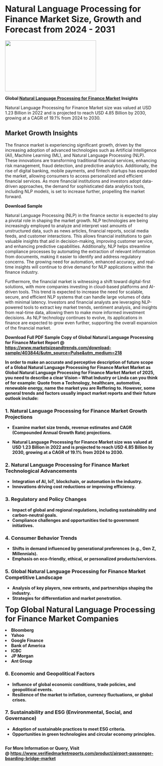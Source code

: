 <H1>Natural Language Processing for Finance Market Size, Growth and Forecast from 2024 - 2031</H1><img class="aligncenter size-medium wp-image-584254" src="https://thirdeyenews.in/wp-content/uploads/2024/09/Global-Market-Research-300x168.jpeg" alt="" width="300" height="168" /><p><strong>Global&nbsp;<a href="https://www.marketsizeandtrends.com/download-sample/403844/&amp;utm_source=Pulse&amp;utm_medium=218">Natural Language Processing for Finance Market</a> Insights</strong></p><p>Natural Language Processing for Finance Market size was valued at USD 1.23 Billion in 2022 and is projected to reach USD 4.85 Billion by 2030, growing at a CAGR of 19.1% from 2024 to 2030.</p><p><h2>Market Growth Insights</h2> <p>The finance market is experiencing significant growth, driven by the increasing adoption of advanced technologies such as Artificial Intelligence (AI), Machine Learning (ML), and Natural Language Processing (NLP). These innovations are transforming traditional financial services, enhancing risk management, fraud detection, and predictive analytics. Additionally, the rise of digital banking, mobile payments, and fintech startups has expanded the market, allowing consumers to access personalized and efficient financial services. As more financial institutions and investors adopt data-driven approaches, the demand for sophisticated data analytics tools, including NLP models, is set to increase further, propelling the market forward.</p> <p><strong>Download Sample</strong></p> <p>Natural Language Processing (NLP) in the finance sector is expected to play a pivotal role in shaping the market growth. NLP technologies are being increasingly employed to analyze and interpret vast amounts of unstructured data, such as news articles, financial reports, social media feeds, and customer interactions. This allows financial institutions to gain valuable insights that aid in decision-making, improving customer service, and enhancing predictive capabilities. Additionally, NLP helps streamline compliance processes by automating the extraction of relevant information from documents, making it easier to identify and address regulatory concerns. The growing need for automation, enhanced accuracy, and real-time insights will continue to drive demand for NLP applications within the finance industry. <p>Furthermore, the financial market is witnessing a shift toward digital-first solutions, with more companies investing in cloud-based platforms and AI-driven tools. This trend is expected to increase the need for scalable, secure, and efficient NLP systems that can handle large volumes of data with minimal latency. Investors and financial analysts are leveraging NLP-powered tools to extract key market trends, sentiment analysis, and insights from real-time data, allowing them to make more informed investment decisions. As NLP technology continues to evolve, its applications in finance are expected to grow even further, supporting the overall expansion of the financial market.</p> <p><strong></p><p><span class=""><strong>Download Full PDF Sample Copy of Global Natural Language Processing for Finance Market Report</strong> @ <a href="https://www.marketsizeandtrends.com/download-sample/403844/&amp;utm_source=Pulse&amp;utm_medium=218" target="_blank">https://www.marketsizeandtrends.com/download-sample/403844/&amp;utm_source=Pulse&amp;utm_medium=218</a></span></p><p>In order to make an accurate and perceptive description of future scope of a Global&nbsp;Natural Language Processing for Finance Market Market as Global&nbsp;Natural Language Processing for Finance Market Market of 2025, you need to describe a clear Vision &ndash; What Industry or Linda can you think of for example: Quote from a Technology, healthcare, automotive, renewable energy, name the market you are Reffering to. However, some general trends and factors usually impact market reports and their future outlook include:</p><h3>1.&nbsp;<strong>Natural Language Processing for Finance Market Growth Projections</strong></h3><ul><li>Examine market size trends, revenue estimates and CAGR (Compounded Annual Growth Rate) projections.</li><li><p>Natural Language Processing for Finance Market size was valued at USD 1.23 Billion in 2022 and is projected to reach USD 4.85 Billion by 2030, growing at a CAGR of 19.1% from 2024 to 2030.</p></li></ul><h3>2.&nbsp;<strong>Natural Language Processing for Finance Market Technological Advancements</strong></h3><ul><li>Integration of AI, IoT, blockchain, or automation in the industry.</li><li>Innovations driving cost reductions or improving efficiency.</li></ul><h3>3.&nbsp;<strong>Regulatory and Policy Changes</strong></h3><ul><li>Impact of global and regional regulations, including sustainability and carbon-neutral goals.</li><li>Compliance challenges and opportunities tied to government initiatives.</li></ul><h3>4.&nbsp;<strong>Consumer Behavior Trends</strong></h3><ul><li>Shifts in demand influenced by generational preferences (e.g., Gen Z, Millennials).</li><li>Emphasis on eco-friendly, ethical, or personalized products/services.</li></ul><h3>5.&nbsp;<strong>Global Natural Language Processing for Finance Market Competitive Landscape</strong></h3><ul><li>Analysis of key players, new entrants, and partnerships shaping the industry.</li><li>Strategies for differentiation and market penetration.</li></ul><p data-pm-slice="1 1 []"><span style="color: inherit; font-family: inherit; font-size: 25px;">Top Global Natural Language Processing for Finance Market Companies</span></p><div class="" data-test-id=""><p><li>Bloomberg</li><li> Yahoo</li><li> Google Finance</li><li> Bank of America</li><li> ICBC</li><li> JP Morgan</li><li> Ant Group</li></p></div><h3>6.&nbsp;<strong>Economic and Geopolitical Factors</strong></h3><ul><li>Influence of global economic conditions, trade policies, and geopolitical events.</li><li>Resilience of the market to inflation, currency fluctuations, or global crises.</li></ul><h3>7.&nbsp;<strong>Sustainability and ESG (Environmental, Social, and Governance)</strong></h3><ul><li>Adoption of sustainable practices to meet ESG criteria.</li><li>Opportunities in green technologies and circular economy principles.</li></ul><h2><strong style="font-size: 14px;">For More Information or Query, Visit @&nbsp;</strong><a style="background-color: #ffffff; font-size: 14px;" href="https://www.marketsizeandtrends.com/report/natural-language-processing-for-finance-market/" target="_blank">https://www.verifiedmarketreports.com/product/airport-passenger-boarding-bridge-market</a></h2>
